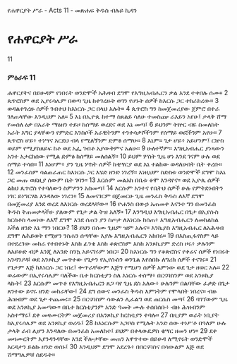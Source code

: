 ﻿
የሐዋርያት ሥራ - Acts 11 - መጽሐፍ ቅዱስ ብሉይ ኪዳን
# የሐዋርያት ሥራ
11
### ምዕራፍ 11
 ሐዋርያትና በይሁዳም የነበሩት ወንድሞች አሕዛብ ደግሞ የእግዚአብሔርን ቃል እንደ ተቀበሉ ሰሙ።
2  ጴጥሮስም ወደ ኢየሩሳሌም በወጣ ጊዜ ከተገረዙት ወገን የሆኑት ሰዎች ከእርሱ ጋር ተከራክረው።
3  ወዳልተገረዙ ሰዎች ገብተህ ከእነርሱ ጋር በላህ አሉት።
4  ጴጥሮስ ግን ከመጀመሪያው ጀምሮ በተራ ገለጠላቸው እንዲህም አለ።
5  እኔ በኢዮጴ ከተማ ስጸልይ ሳለሁ ተመስጬ ራእይን አየሁ፤ ታላቅ ሸማ የመሰለ ዕቃ በአራት ማዕዘን ተይዞ ከሰማይ ወረደና ወደ እኔ መጣ፤
6  ይህንም ትኵር ብዬ ስመለከት አራት እግር ያላቸውን የምድር እንስሶች አራዊትንም ተንቀሳቃሾችንም የሰማይ ወፎችንም አየሁ።
7  ጴጥሮስ ሆይ፥ ተነሣና አርደህ ብላ የሚለኝንም ድምፅ ሰማሁ።
8  እኔም። ጌታ ሆይ፥ አይሆንም፤ ርኵስ ወይም የሚያስጸይፍ ከቶ ወደ አፌ ገብቶ አያውቅምና አልሁ።
9  ሁለተኛም። እግዚአብሔር ያነጻውን አንተ አታርክሰው የሚል ድምፅ ከሰማይ መለሰልኝ።
10  ይህም ሦስት ጊዜ ሆነ እንደ ገናም ሁሉ ወደ ሰማይ ተሳበ።
11  እነሆም፥ ያን ጊዜ ሦስት ሰዎች ከቂሣርያ ወደ እኔ ተልከው ወዳለሁበት ቤት ቀረቡ።
12  መንፈስም ሳልጠራጠር ከእነርሱ ጋር እሄድ ዘንድ ነገረኝ። እነዚህም ስድስቱ ወንድሞች ደግሞ ከእኔ ጋር መጡ ወደዚያ ሰውም ቤት ገባን።
13  እርሱም መልአክ በቤቱ ቆሞ እንዳየና። ወደ ኢዮጴ ሰዎች ልከህ ጴጥሮስ የተባለውን ስምዖንን አስመጣ፤
14  እርሱም አንተና የቤትህ ሰዎች ሁሉ የምትድኑበትን ነገር ይነግርሃል እንዳለው ነገረን።
15  ለመናገርም በጀመርሁ ጊዜ መንፈስ ቅዱስ ለእኛ ደግሞ በመጀመሪያ እንደ ወረደ ለእነርሱ ወረደላቸው።
16  ዮሐንስ በውኃ አጠመቀ እናንተ ግን በመንፈስ ቅዱስ ትጠመቃላችሁ ያለውም የጌታ ቃል ትዝ አለኝ።
17  እንግዲህ እግዚአብሔር በጌታ በኢየሱስ ክርስቶስ ላመነው ለእኛ ደግሞ እንደ ሰጠን ያን ስጦታ ለእነርሱ ከሰጠ፥ እግዚአብሔርን ለመከልከል እችል ዘንድ እኔ ማን ነበርሁ?
18  ይህን በሰሙ ጊዜም ዝም አሉና። እንኪያስ እግዚአብሔር ለአሕዛብ ደግሞ ለሕይወት የሚሆን ንስሐን ሰጣቸው እያሉ እግዚአብሔርን አከበሩ።
19  በእስጢፋኖስም ላይ በተደረገው መከራ የተበተኑት እስከ ፊንቄ እስከ ቆጵሮስም እስከ አንጾኪያም ድረስ ዞሩ፥ ቃሉንም ለአይሁድ ብቻ እንጂ ለአንድ ስንኳ አይናገሩም ነበር።
20  ከእነርሱ ግን የቆጵሮስና የቀሬና ሰዎች የነበሩት አንዳንዶቹ ወደ አንጾኪያ መጥተው የጌታን የኢየሱስን ወንጌል እየሰበኩ ለግሪክ ሰዎች ተናገሩ።
21  የጌታም እጅ ከእነርሱ ጋር ነበረ፤ ቍጥራቸውም እጅግ የሚሆን ሰዎች አምነው ወደ ጌታ ዘወር አሉ።
22  ወሬውም በኢየሩሳሌም ባለችው ቤተ ክርስቲያን ስለ እነርሱ ተሰማ፥ በርናባስንም ወደ አንጾኪያ ላኩት፤
23  እርሱም መጥቶ የእግዚአብሔርን ጸጋ ባየ ጊዜ ደስ አለው፥ ሁሉንም በልባቸው ፈቃድ በጌታ ጸንተው ይኖሩ ዘንድ መከራቸው፤
24  ደግ ሰውና መንፈስ ቅዱስ እምነትም የሞላበት ነበረና። ብዙ ሕዝብም ወደ ጌታ ተጨመሩ።
25  በርናባስም ሳውልን ሊፈልግ ወደ ጠርሴስ መጣ፤
26  ባገኘውም ጊዜ ወደ አንጾኪያ አመጣው። በቤተ ክርስቲያንም አንድ ዓመት ሙሉ ተሰበሰቡ፥ ብዙ ሕዝብንም አስተማሩ፤ ደቀ መዛሙርትም መጀመሪያ በአንጾኪያ ክርስቲያን ተባሉ።
27  በዚያም ወራት ነቢያት ከኢየሩሳሌም ወደ አንጾኪያ ወረዱ፤
28  ከእነርሱም አጋቦስ የሚሉት አንድ ሰው ተነሥቶ በዓለም ሁሉ ታላቅ ራብ ሊሆን እንዳለው በመንፈስ አመለከተ፤ ይህም በቀላውዴዎስ ቄሣር ዘመን ሆነ።
29  ደቀ መዛሙርትም እያንዳንዳቸው እንደ ችሎታቸው መጠን አዋጥተው በይሁዳ ለሚኖሩት ወንድሞች እርዳታን ይልኩ ዘንድ ወሰኑ፤
30  እንዲህም ደግሞ አደረጉ፥ በበርናባስና በሳውልም እጅ ወደ ሽማግሌዎቹ ሰደዱት። 
